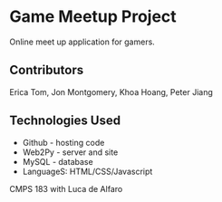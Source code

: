 # Game Meetup Project
Online meet up application for gamers. 

## Contributors
Erica Tom, Jon Montgomery, Khoa Hoang, Peter Jiang


## Technologies Used
- Github - hosting code
- Web2Py - server and site
- MySQL - database
- LanguageS: HTML/CSS/Javascript

CMPS 183 with Luca de Alfaro


